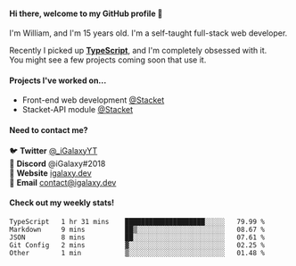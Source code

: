 #### Hi there, welcome to my GitHub profile 👋
I'm William, and I'm 15 years old. I'm a self-taught full-stack web developer.

Recently I picked up [**TypeScript**](https://www.typescriptlang.org), and I'm completely obsessed with it. \
You might see a few projects coming soon that use it.

#### Projects I've worked on...
- Front-end web development [@Stacket](https://github.com/Stacket)
- Stacket-API module [@Stacket](https://github.com/Stacket)

#### Need to contact me?
🐦 **Twitter** [@\_iGalaxyYT](https://twitter.com/_iGalaxyYT) \
💬 **Discord** @iGalaxy#2018 \
🚀 **Website** [igalaxy.dev](https://igalaxy.dev) \
📧 **Email** [contact@igalaxy.dev](mailto://contact@igalaxy.dev)

#### Check out my weekly stats!
<!--START_SECTION:waka-->
```text
TypeScript   1 hr 31 mins    ████████████████████░░░░░   79.99 % 
Markdown     9 mins          ██▒░░░░░░░░░░░░░░░░░░░░░░   08.67 % 
JSON         8 mins          ██░░░░░░░░░░░░░░░░░░░░░░░   07.61 % 
Git Config   2 mins          ▓░░░░░░░░░░░░░░░░░░░░░░░░   02.25 % 
Other        1 min           ▒░░░░░░░░░░░░░░░░░░░░░░░░   01.48 % 
```
<!--END_SECTION:waka-->

<!--
**iGalaxyYT/iGalaxyYT** is a ✨ _special_ ✨ repository because its `README.md` (this file) appears on your GitHub profile.

Here are some ideas to get you started:

- 🔭 I’m currently working on ...
- 🌱 I’m currently learning ...
- 👯 I’m looking to collaborate on ...
- 🤔 I’m looking for help with ...
- 💬 Ask me about ...
- 📫 How to reach me: ...
- 😄 Pronouns: ...
- ⚡ Fun fact: ...
-->
